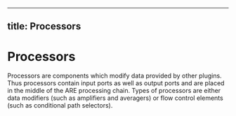  

---
title: Processors
---

# Processors

Processors are components which modify data provided by other plugins. Thus processors contain input ports as well as output ports and are placed in the middle of the ARE processing chain. Types of processors are either data modifiers (such as amplifiers and averagers) or flow control elements (such as conditional path selectors).